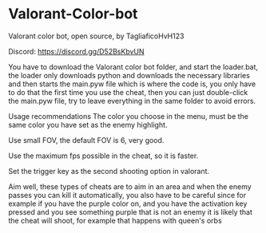 # Valorant-Color-bot
Valorant color bot, open source, by TagliaficoHvH123

Discord: https://discord.gg/D52BsKbvUN

You have to download the Valorant color bot folder, and start the loader.bat, the loader only downloads python and downloads the necessary libraries and then starts the main.pyw file which is where the code is, you only have to do that the first time you use the cheat, then you can just double-click the main.pyw file, try to leave everything in the same folder to avoid errors.


Usage recommendations
The color you choose in the menu, must be the same color you have set as the enemy highlight.

Use small FOV, the default FOV is 6, very good.

Use the maximum fps possible in the cheat, so it is faster.

Set the trigger key as the second shooting option in valorant.

Aim well, these types of cheats are to aim in an area and when the enemy passes you can kill it automatically, you also have to be careful since for example if you have the purple color on, and you have the activation key pressed and you see something purple that is not an enemy it is likely that the cheat will shoot, for example that happens with queen's orbs
